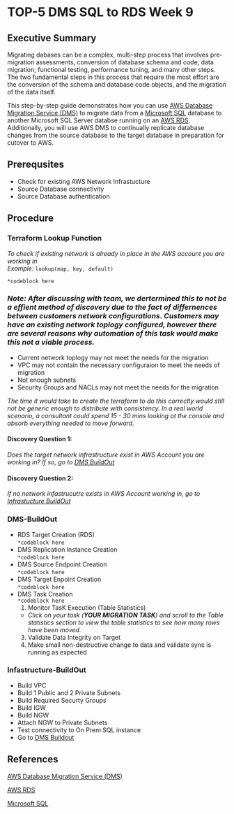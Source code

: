 # TOP-5 DMS SQL to RDS Week 9

## Executive Summary
Migrating dabases can be a complex, multi-step process that involves pre-migration assessments, conversion of database schema and code, data migration, functional testing, performance tuning, and many other steps. The two fundamental steps in this process that require the most effort are the conversion of the schema and database code objects, and the migration of the data itself.

This step-by-step guide demonstrates how you can use [AWS Database Migration Service (DMS)](https://aws.amazon.com/dms/) to migrate data from a [Microsoft SQL](https://www.microsoft.com/en-us/sql-server/sql-server-2019) database to another Microsoft SQL Server databse running on an [AWS RDS](https://aws.amazon.com/rds/?p=ft&c=db&z=30). Additionally, you will use AWS DMS to continually replicate database changes from the source database to the target database in preparation for cutover to AWS.

## Prerequsites
- Check for existing AWS Network Infrastucture
- Source Database connectivity
- Source Database authentication

## Procedure

### Terraform Lookup Function 
*To check if existing network is already in place in the AWS account you are working in*  
*Example:* `lookup(map, key, default)`  

`
*codeblock here
`
### *Note: After discussing with team, we dertermined this to not be a effient method of discovery due to the fact of differnences between customers network configurations. Customers may have an existing network toplogy configured, however there are several reasons why automation of this task would make this not a viable process.*
- Current network toplogy may not meet the needs for the migration
- VPC may not contain the necessary configuraion to meet the needs of migration
- Not enough subnets
- Security Groups and NACLs may not meet the needs for the migration

*The time it would take to create the terraform to do this correctly would still not be generic enough to distribute with consistency. In a real world scenario, a consultant could spend 15 - 30 mins looking at the console and absorb everything needed to move forward.*

 #### Discovery Question 1:  
 *Does the target network infrastructure exist in AWS Account you are working in? If so, go to [DMS BuildOut](#DMS-BuildOut)*  
 
 #### Discovery Question 2:  
 *If no network infastrucutre exists in AWS Account working in, go to [Infrastucture BuildOut](#Infastructure-BuildOut)*
 
### DMS-BuildOut
- RDS Target Creation (RDS)  
`*codeblock here
`
- DMS Replication Instance Creation  
 `*codeblock here
`
- DMS Source Endpoint Creation   
 `*codeblock here
`
- DMS Target Enpoint Creation  
  `*codeblock here
`
- DMS Task Creation  
 `*codeblock here
`
  1.   Monitor TasK Execution (Table Statistics)
  - *Click on your task (**YOUR MIGRATION TASK**) and scroll to the Table statistics section to view the table statistics to see how many rows have been moved.*
  3.   Validate Data Integrity on Target
  4.   Make small non-destructive change to data and validate sync is running as expected


### Infastructure-BuildOut
- Build VPC
- Build 1 Public and 2 Private Subnets
- Build Required Securty Groups
- Build IGW
- Build NGW
- Attach NGW to Private Subnets
- Test connectivity to On Prem SQL instance
- Go to [DMS Buildout](#DMS-BuildOut)

## References 
[AWS Database Migration Service (DMS)](https://aws.amazon.com/dms/)

[AWS RDS](https://aws.amazon.com/rds/?p=ft&c=db&z=30)

[Microsoft SQL](https://www.microsoft.com/en-us/sql-server/sql-server-2019)

